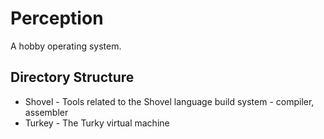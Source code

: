 # Perception

A hobby operating system.

## Directory Structure
- Shovel - Tools related to the Shovel language build system - compiler, assembler
- Turkey - The Turky virtual machine